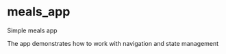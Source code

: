 # meals_app

Simple meals app

The app demonstrates how to work with navigation and state management
